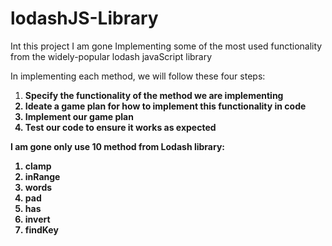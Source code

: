 # lodashJS-Library


Int this project I am gone Implementing some of the most used functionality from the widely-popular lodash javaScript library

In implementing each method, we will follow these four steps:

<ol>
    <li><strong>Specify<strong> the functionality of the method we are implementing</li>
    <li><strong>Ideate</strong> a game plan for how to implement this functionality in code</li>
    <li><strong>Implement</strong> our game plan</li>
    <li><strong>Test</strong> our code to ensure it works as expected</li>
</ol>

I am gone only use 10 method from Lodash library: 

<ol>
    <li>clamp</li>
    <li>inRange</li>
    <li>words</li>
    <li>pad</li>
    <li>has</li>
    <li>invert</li>
    <li>findKey</li>
</ol>